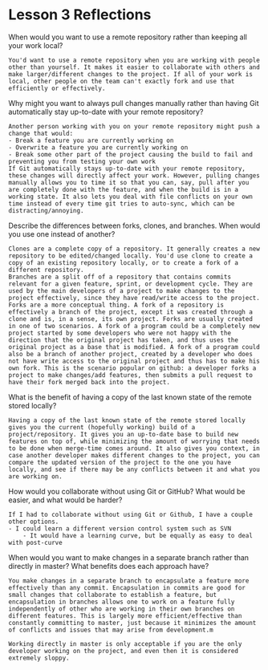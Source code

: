 Lesson 3 Reflections
=====================

When would you want to use a remote repository rather than keeping all your work local?

    You'd want to use a remote repository when you are working with people other than yourself. It makes it easier to collaborate with others and make larger/different changes to the project. If all of your work is local, other people on the team can't exactly fork and use that efficiently or effectively. 

Why might you want to always pull changes manually rather than having Git automatically stay up-to-date with your remote repository?

    Another person working with you on your remote repository might push a change that would:
    - Break a feature you are currently working on
    - Overwrite a feature you are currently working on
    - Break some other part of the project causing the build to fail and preventing you from testing your own work
    If Git automatically stays up-to-date with your remote repository, these changes will directly affect your work. However, pulling changes manually allows you to time it so that you can, say, pull after you are completely done with the feature, and when the build is in a working state. It also lets you deal with file conflicts on your own time instead of every time git tries to auto-sync, which can be distracting/annoying. 

Describe the differences between forks, clones, and branches.  When would you use one instead of another?

    Clones are a complete copy of a repository. It generally creates a new repository to be edited/changed locally. You'd use clone to create a copy of an existing repository locally, or to create a fork of a different repository.
    Branches are a split off of a repository that contains commits relevant for a given feature, sprint, or development cycle. They are used by the main developers of a project to make changes to the project effectively, since they have read/write access to the project. 
    Forks are a more conceptual thing. A fork of a repository is effectively a branch of the project, except it was created through a clone and is, in a sense, its own project. Forks are usually created in one of two scenarios. A fork of a program could be a completely new project started by some developers who were not happy with the direction that the original project has taken, and thus uses the original project as a base that is modified. A fork of a program could also be a branch of another project, created by a developer who does not have write access to the original project and thus has to make his own fork. This is the scenario popular on github: a developer forks a project to make changes/add features, then submits a pull request to have their fork merged back into the project. 

What is the benefit of having a copy of the last known state of the remote stored locally?

    Having a copy of the last known state of the remote stored locally gives you the current (hopefully working) build of a project/repository. It gives you an up-to-date base to build new features on top of, while minimizing the amount of worrying that needs to be done when merge-time comes around. It also gives you context, in case another developer makes different changes to the project, you can compare the updated version of the project to the one you have locally, and see if there may be any conflicts between it and what you are working on.

How would you collaborate without using Git or GitHub?  What would be easier, and what would be harder?

    If I had to collaborate without using Git or Github, I have a couple other options. 
    - I could learn a different version control system such as SVN
    	- It would have a learning curve, but be equally as easy to deal with post-curve

When would you want to make changes in a separate branch rather than directly in master?  What benefits does each approach have?

    You make changes in a separate branch to encapsulate a feature more effectively than any commit. Encapsulation in commits are good for small changes that collaborate to establish a feature, but encapsulation in branches allows one to work on a feature fully independently of other who are working in their own branches on different features. This is largely more efficient/effective than constantly committing to master, just because it minimizes the amount of conflicts and issues that may arise from development.m 

    Working directly in master is only acceptable if you are the only developer working on the project, and even then it is considered extremely sloppy.